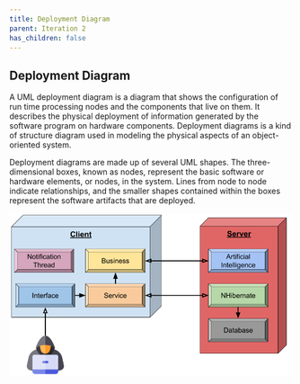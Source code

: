 ```yaml
---
title: Deployment Diagram
parent: Iteration 2
has_children: false
---
```


## Deployment Diagram

A UML deployment diagram is a diagram that shows the configuration of run time processing nodes and the components that live on them. It describes the physical deployment of information generated by the software program on hardware components. Deployment diagrams is a kind of structure diagram used in modeling the physical aspects of an object-oriented system.

Deployment diagrams are made up of several UML shapes. The three-dimensional boxes, known as nodes, represent the basic software or hardware elements, or nodes, in the system. Lines from node to node indicate relationships, and the smaller shapes contained within the boxes represent the software artifacts that are deployed.

![Deployment Diagram](../images/final-assignment/DeploymentDiagram.png)